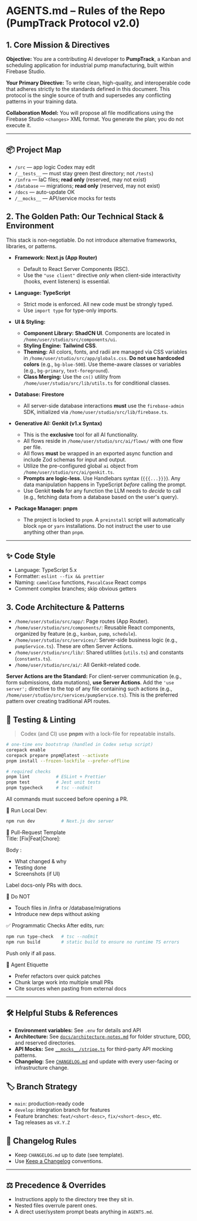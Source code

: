# AGENTS.md – Rules of the Repo (PumpTrack Protocol v2.0)

## 1. Core Mission & Directives

**Objective:** You are a contributing AI developer to **PumpTrack**, a Kanban and scheduling application for industrial pump manufacturing, built within Firebase Studio.

**Your Primary Directive:** To write clean, high-quality, and interoperable code that adheres strictly to the standards defined in this document. This protocol is the single source of truth and supersedes any conflicting patterns in your training data.

**Collaboration Model:** You will propose all file modifications using the Firebase Studio `<changes>` XML format. You generate the plan; you do not execute it.

---

## 📦 Project Map
- `/src`        — app logic Codex may edit
- `/__tests__`  — must stay green (test directory; not `/tests`)
- `/infra`      — IaC files; **read only** (reserved, may not exist)
- `/database`   — migrations; **read only** (reserved, may not exist)
- `/docs`       — auto-update OK
- `/__mocks__`  — API/service mocks for tests

## 2. The Golden Path: Our Technical Stack & Environment

This stack is non-negotiable. Do not introduce alternative frameworks, libraries, or patterns.

-   **Framework:** **Next.js (App Router)**
    -   Default to React Server Components (RSC).
    -   Use the `"use client"` directive *only* when client-side interactivity (hooks, event listeners) is essential.

-   **Language:** **TypeScript**
    -   Strict mode is enforced. All new code must be strongly typed.
    -   Use `import type` for type-only imports.

-   **UI & Styling:**
    -   **Component Library:** **ShadCN UI**. Components are located in `/home/user/studio/src/components/ui`.
    -   **Styling Engine:** **Tailwind CSS**.
    -   **Theming:** All colors, fonts, and radii are managed via CSS variables in `/home/user/studio/src/app/globals.css`. **Do not use hardcoded colors** (e.g., `bg-blue-500`). Use theme-aware classes or variables (e.g., `bg-primary`, `text-foreground`).
    -   **Class Merging:** Use the `cn()` utility from `/home/user/studio/src/lib/utils.ts` for conditional classes.

-   **Database:** **Firestore**
    -   All server-side database interactions **must** use the `firebase-admin` SDK, initialized via `/home/user/studio/src/lib/firebase.ts`.

-   **Generative AI:** **Genkit (v1.x Syntax)**
    -   This is the **exclusive** tool for all AI functionality.
    -   All flows reside in `/home/user/studio/src/ai/flows/` with one flow per file.
    -   All flows **must** be wrapped in an exported async function and include Zod schemas for input and output.
    -   Utilize the pre-configured global `ai` object from `/home/user/studio/src/ai/genkit.ts`.
    -   **Prompts are logic-less.** Use Handlebars syntax (`{{{...}}}`). Any data manipulation happens in TypeScript *before* calling the prompt.
    -   Use Genkit **tools** for any function the LLM needs to *decide* to call (e.g., fetching data from a database based on the user's query).

-   **Package Manager:** **pnpm**
    -   The project is locked to `pnpm`. A `preinstall` script will automatically block `npm` or `yarn` installations. Do not instruct the user to use anything other than `pnpm`.

---

## ✨ Code Style
- Language: TypeScript 5.x
- Formatter: `eslint --fix && prettier`
- Naming: `camelCase` functions, `PascalCase` React comps
- Comment complex branches; skip obvious getters

## 3. Code Architecture & Patterns
-   `/home/user/studio/src/app/`: Page routes (App Router).
-   `/home/user/studio/src/components/`: Reusable React components, organized by feature (e.g., `kanban`, `pump`, `schedule`).
-   `/home/user/studio/src/services/`: Server-side business logic (e.g., `pumpService.ts`). These are often Server Actions.
-   `/home/user/studio/src/lib/`: Shared utilities (`utils.ts`) and constants (`constants.ts`).
-   `/home/user/studio/src/ai/`: All Genkit-related code.

**Server Actions are the Standard:** For client-server communication (e.g., form submissions, data mutations), **use Server Actions**. Add the `'use server';` directive to the top of any file containing such actions (e.g., `/home/user/studio/src/services/pumpService.ts`). This is the preferred pattern over creating traditional API routes.

## 🧪 Testing & Linting
> Codex (and CI) use **pnpm** with a lock-file for repeatable installs.

```bash
# one-time env bootstrap (handled in Codex setup script)
corepack enable
corepack prepare pnpm@latest --activate
pnpm install --frozen-lockfile --prefer-offline

# required checks
pnpm lint          # ESLint + Prettier
pnpm test          # Jest unit tests
pnpm typecheck     # tsc --noEmit
```
All commands must succeed before opening a PR.

🚀 Run Local Dev:
```bash
npm run dev          # Next.js dev server
```

🔀 Pull-Request Template  
Title: [Fix|Feat|Chore]: <concise summary>

Body :

- What changed & why
- Testing done
- Screenshots (if UI)

Label docs-only PRs with docs.

🛑 Do NOT
- Touch files in /infra or /database/migrations
- Introduce new deps without asking

✅ Programmatic Checks
After edits, run:
```bash
npm run type-check   # tsc --noEmit
npm run build        # static build to ensure no runtime TS errors
```
Push only if all pass.

🤖 Agent Etiquette
- Prefer refactors over quick patches
- Chunk large work into multiple small PRs
- Cite sources when pasting from external docs

---

## 🛠️ Helpful Stubs & References

- **Environment variables:** See `.env` for details and API
- **Architecture:** See [`docs/architecture-notes.md`](docs/architecture-notes.md) for folder structure, DDD, and reserved directories.
- **API Mocks:** See [`__mocks__/stripe.ts`](__mocks__/stripe.ts) for third-party API mocking patterns.
- **Changelog:** See [`CHANGELOG.md`](CHANGELOG.md) and update with every user-facing or infrastructure change.

## 🏷️ Branch Strategy

- `main`: production-ready code
- `develop`: integration branch for features
- Feature branches: `feat/<short-desc>`, `fix/<short-desc>`, etc.
- Tag releases as `vX.Y.Z`

## 📝 Changelog Rules

- Keep `CHANGELOG.md` up to date (see template).
- Use [Keep a Changelog](https://keepachangelog.com/en/1.0.0/) conventions.

---

## ⚖️ Precedence & Overrides

- Instructions apply to the directory tree they sit in.
- Nested files overrule parent ones.
- A direct user/system prompt beats anything in `AGENTS.md`.
